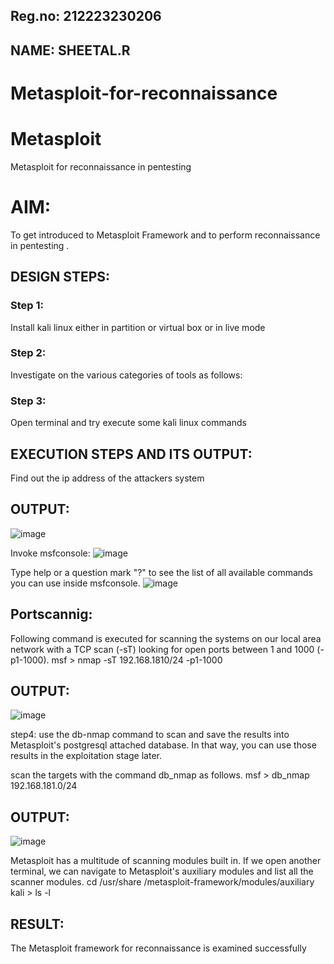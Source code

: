 ## Reg.no: 212223230206
## NAME: SHEETAL.R
# Metasploit-for-reconnaissance
# Metasploit
Metasploit for reconnaissance in pentesting

# AIM:

To get introduced to Metasploit Framework and to  perform reconnaissance  in pentesting .

## DESIGN STEPS:

### Step 1:

Install kali linux either in partition or virtual box or in live mode

### Step 2:

Investigate on the various categories of tools as follows:

### Step 3:

Open terminal and try execute some kali linux commands

## EXECUTION STEPS AND ITS OUTPUT:

Find out the ip address of the attackers system

## OUTPUT:

![image](https://github.com/user-attachments/assets/46b77fae-d904-4c81-9f48-fa9852b49931)

Invoke msfconsole: 
![image](https://github.com/user-attachments/assets/ca0f43b5-a59e-4440-a598-6f0e4af1fa23)

Type help or a question mark "?" to see the list of all available commands you can use inside msfconsole.
![image](https://github.com/user-attachments/assets/e199dcfc-e9e0-41e7-8528-51d030e6a61c)


## Portscannig:

Following command is executed for scanning the systems on our local area network with a TCP scan (-sT) looking for open ports between 1 and 1000 (-p1-1000). msf > nmap -sT 192.168.1810/24 -p1-1000

## OUTPUT:
![image](https://github.com/user-attachments/assets/c78c4d2d-6166-41c9-ad16-1e080b3c663d)

step4: use the db-nmap command to scan and save the results into Metasploit's postgresql attached database. In that way, you can use those results in the exploitation stage later.

scan the targets with the command db_nmap as follows. msf > db_nmap 192.168.181.0/24

## OUTPUT:

![image](https://github.com/user-attachments/assets/7996fd0b-5819-496d-8d8f-d545354dcbbe)

Metasploit has a multitude of scanning modules built in. If we open another terminal, we can navigate to Metasploit's auxiliary modules and list all the scanner modules. cd /usr/share /metasploit-framework/modules/auxiliary kali > ls -l


## RESULT:
The Metasploit framework for reconnaissance is  examined successfully
